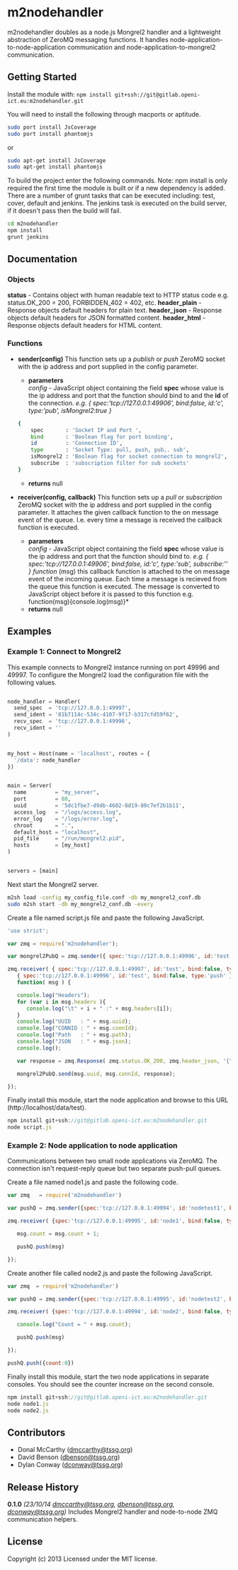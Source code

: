 # m2nodehandler 

m2nodehandler doubles as a node.js Mongrel2 handler and a lightweight abstraction of ZeroMQ messaging functions. It handles node-application-to-node-application communication and node-application-to-mongrel2 communication.

## Getting Started
Install the module with: `npm install git+ssh://git@gitlab.openi-ict.eu:m2nodehandler.git`

You will need to install the following through macports or aptitude.

```bash
sudo port install JsCoverage
sudo port install phantomjs
```

or

```bash 
sudo apt-get install JsCoverage
sudo apt-get install phantomjs
```

To build the project enter the following commands. Note: npm install is only required the first time the module is built or if a new dependency is added. There are a number of grunt tasks that can be executed including: test, cover, default and jenkins. The jenkins task is executed on the build server, if it doesn't pass then the build will fail.

```bash
cd m2nodehandler
npm install
grunt jenkins
```

## Documentation

### Objects
**status** - Contains object with human readable text to HTTP status code e.g. status.OK_200 = 200, FORBIDDEN_402 = 402, etc.
**header_plain**  - Response objects default headers for plain text.
**header_json**  -  Response objects default headers for JSON formatted content.
**header_html** -   Response objects default headers for HTML content.

   
### Functions

* __sender(config)__
   This function sets up a *publish* or *push* ZeroMQ socket with the ip address and port supplied in the config parameter.
    * **parameters**  
    *config* - JavaScript object containing the field **spec** whose value is the ip address and port that the function should bind to and the **id** of the connection. *e.g. { spec:'tcp://127.0.0.1:49906', bind:false, id:'c', type:'pub',  isMongrel2:true }*
    ```bash
    {
        spec       : 'Socket IP and Port ',
        bind       : 'Boolean flag for port binding',
        id         : 'Connection ID',
        type       : 'Socket Type: pull, push, pub,. sub',
        isMongrel2 : 'Boolean flag for socket connection to mongrel2',
        subscribe  : 'subscription filter for sub sockets'
    }
    ```
    * **returns**  null


    
* __receiver(config, callback)__
 This function sets up a *pull* or *subscription* ZeroMQ socket with the ip address and port supplied in the config parameter. It attaches the given callback function to the on message event of the queue. I.e. every time a message is received the callback function is executed.
    * **parameters**  
    *config* - JavaScript object containing the field **spec** whose value is the ip address and port that the function should bind to. *e.g. { spec:'tcp://127.0.0.1:49906', bind:false, id:'c', type:'sub',  subscribe:'' }*
    *function* (msg) this callback function is attached to the on message event of the incoming queue. Each time a message is recieved from the queue this function is executed. The message is converted to JavaScript object before it is passed to this function e.g. function(msg){console.log(msg)}*
    * **returns**  null


## Examples

### Example 1: Connect to Mongrel2

This example connects to Mongrel2 instance running on port 49996 and 49997. To configure the Mongrel2 load the configuration file with the following values.

```python

node_handler = Handler(
  send_spec  = 'tcp://127.0.0.1:49997',
  send_ident = '81b7114c-534c-4107-9f17-b317cfd59f62',
  recv_spec  = 'tcp://127.0.0.1:49996',
  recv_ident = ''
)


my_host = Host(name = 'localhost', routes = {
  '/data': node_handler
})


main = Server(
  name         = "my_server",
  port         = 80,
  uuid         = '5dc1fbe7-d9db-4602-8d19-80c7ef2b1b11',
  access_log   = "/logs/access.log",
  error_log    = "/logs/error.log",
  chroot       = ".",
  default_host = "localhost",
  pid_file     = "/run/mongrel2.pid",
  hosts        = [my_host]
)


servers = [main]
```

Next start the Mongrel2 server.

```bash
m2sh load -config my_config_file.conf -db my_mongrel2_conf.db
sudo m2sh start -db my_mongrel2_conf.db -every
```

Create a file named script.js file and paste the following JavaScript.

```javascript
'use strict';

var zmq = require('m2nodehandler');

var mongrel2PubQ = zmq.sender({ spec:'tcp://127.0.0.1:49996', id:'test', bind:false, type:'push' })

zmq.receiver( { spec:'tcp://127.0.0.1:49997', id:'test', bind:false, type:'pull' },
   { spec:'tcp://127.0.0.1:49996', id:'test', bind:false, type:'push' }
   function( msg ) {

   console.log("Headers");
   for (var i in msg.headers ){
      console.log("\t" + i + " :" + msg.headers[i]);
   }
   console.log("UUID   : " + msg.uuid);
   console.log("CONNID : " + msg.connId);
   console.log("Path   : " + msg.path);
   console.log("JSON   : " + msg.json);
   console.log();

   var response = zmq.Response( zmq.status.OK_200, zmq.header_json, '{"message":"Hello, World!"}' )

   mongrel2PubQ.send(msg.uuid, msg.connId, response);

});

```

Finally install this module, start the node application and browse to this URL (http://localhost/data/test).

```javascript
npm install git+ssh://git@gitlab.openi-ict.eu:m2nodehandler.git
node script.js
```


### Example 2: Node application to node application

Communications between two small node applications via ZeroMQ. The connection isn't request-reply queue but two separate push-pull queues.

Create a file named node1.js and paste the following code.

```javascript
var zmq   = require('m2nodehandler')

var pushQ = zmq.sender({spec:'tcp://127.0.0.1:49994', id:'nodetest1', bind:false, type:'push'});

zmq.receiver( {spec:'tcp://127.0.0.1:49995', id:'node1', bind:false, type:'pull'}, { spec:'tcp://127.0.0.1:49994', id:'test', bind:false, type:'push' }, function( msg ) {

   msg.count = msg.count + 1;

   pushQ.push(msg)

});
```

Create another file called node2.js and paste the following JavaScript.

```javascript
var zmq  = require('m2nodehandler')

var pushQ = zmq.sender({spec:'tcp://127.0.0.1:49995', id:'nodetest2', bind:false, type:'push'});

zmq.receiver( {spec:'tcp://127.0.0.1:49994', id:'node2', bind:false, type:'pull'}, function( msg ) {

   console.log("Count = " + msg.count);

   pushQ.push(msg)

});

pushQ.push({count:0})
```

Finally install this module, start the two node applications in separate consoles. You should see the counter increase on the second console.

```javascript
npm install git+ssh://git@gitlab.openi-ict.eu:m2nodehandler.git
node node1.js
node node2.js
```

## Contributors

* Donal McCarthy (dmccarthy@tssg.org)
* David Benson   (dbenson@tssg.org)
* Dylan Conway (dconway@tssg.org)


## Release History
**0.1.0** *(23/10/14 dmccarthy@tssg.org, dbenson@tssg.org, dconway@tssg.org)* Includes Mongrel2 handler and node-to-node ZMQ communication helpers.


## License
Copyright (c) 2013
Licensed under the MIT license.

